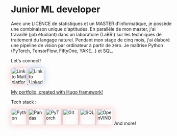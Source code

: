 # Junior ML developer

Avec une LICENCE de statistiques et un MASTER d'informatique, je possède une combinaison unique d'aptitudes.
En parallèle de mon master, j'ai travaillé (job étudiant) dans un laboratoire (LaBRI) sur les techniques de traitement du langage naturel.
Pendant mon stage de cinq mois, j'ai élaboré une pipeline de vision par ordinateur à partir de zéro. 
Je maîtrise Python (PyTorch, TensorFlow, FiftyOne, YAKE...) et SQL.

Let's connect! 

<p align="left">
        <a href="https://www.malt.fr/profile/benoitboidin" title="Si vous avez besoin d'aide pour créer une mission, contactez-moi !">
            <img src="https://is1-ssl.mzstatic.com/image/thumb/Purple211/v4/e7/57/44/e757440c-56dc-7a83-d983-5ca1b432b390/AppIcon-0-0-1x_U007emarketing-0-5-0-85-220.png/1200x630wa.png" 
            style="height:50px; box-shadow: 0px 0px 20px rgba(251, 66, 70, 0.3); border-radius:10px;"
            alt="Link to Malt platform"/>
        </a>
        <a href="https://fr.linkedin.com/in/benoît-boidin-276124a3">
            <img src="https://is1-ssl.mzstatic.com/image/thumb/Purple211/v4/ba/f3/2e/baf32ef3-571e-a8c8-d7c1-f12ca29dd2de/AppIcon-0-1x_U007emarketing-0-7-0-85-220-0.png/1200x630wa.png"  
            style="height:50px; box-shadow: 0px 0px 20px rgba(15, 79, 181, 0.3); border-radius:10px;"
            alt="Link to LinkedIn platform"/>
        </a>
    
</p>

<a href="https://benoitboidin.com">My portfolio, created with Hugo framework!</a>

Tech stack : 

<div>
        <img src="https://upload.wikimedia.org/wikipedia/commons/thumb/c/c3/Python-logo-notext.svg/1869px-Python-logo-notext.svg.png" 
        style="height:50px;box-shadow: 0px 0px 20px rgba(251, 66, 70, 0.3); boder-radius:10px;"
        alt="Python"/>
        <img src="https://encrypted-tbn0.gstatic.com/images?q=tbn:ANd9GcSHZd37oUzVXPHOsl-Ygg5hzYpZs7Djvk-vSw&s" 
        style="height:50px;box-shadow: 0px 0px 20px rgba(251, 66, 70, 0.3); boder-radius:10px;"
        alt="Pandas"/>
        <img src="https://encrypted-tbn0.gstatic.com/images?q=tbn:ANd9GcTABCjpuMscLQRv3Qn612CuXy7wBF23Xs9AOQ&s" 
        style="height:50px;box-shadow: 0px 0px 20px rgba(251, 66, 70, 0.3); boder-radius:10px;"
        alt="PyTorch"/>
        <img src="https://git-scm.com/images/logos/downloads/Git-Icon-1788C.png" 
        style="height:50px;box-shadow: 0px 0px 20px rgba(251, 66, 70, 0.3); boder-radius:10px;"
        alt="Git"/>
        <img src="https://upload.wikimedia.org/wikipedia/commons/8/87/Sql_data_base_with_logo.png" 
        style="height:50px;box-shadow: 0px 0px 20px rgba(251, 66, 70, 0.3); boder-radius:10px;"
        alt="SQL"/>
        <img src="https://encrypted-tbn0.gstatic.com/images?q=tbn:ANd9GcROGUxOHUM2cE5sfObDDVhD351uBOwkZ-OcEw&s" 
        style="height:50px;box-shadow: 0px 0px 20px rgba(251, 66, 70, 0.3); boder-radius:10px;"
        alt="OpenVINO"/>
        And more!
</div>
